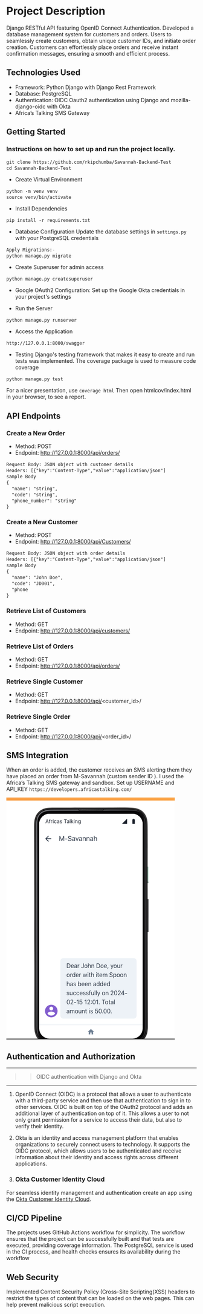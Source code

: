 # Project Description
Django RESTful API featuring OpenID Connect Authentication. Developed a database management system for customers and orders. Users to seamlessly create customers, obtain unique customer IDs, and initiate order creation. Customers can effortlessly place orders and receive instant confirmation messages, ensuring a smooth and efficient process.

## Technologies Used
- Framework: Python Django with Django Rest Framework
- Database: PostgreSQL
- Authentication: OIDC Oauth2 authentication using Django and mozilla-django-oidc with Okta
- Africa’s Talking SMS Gateway

## Getting Started

### Instructions on how to set up and run the project locally.
```
git clone https://github.com/rkipchumba/Savannah-Backend-Test
cd Savannah-Backend-Test
```

- Create Virtual Environment
```
python -m venv venv
source venv/bin/activate
```

- Install Dependencies
```
pip install -r requirements.txt
```

- Database Configuration
Update the database settings in `settings.py` with your PostgreSQL credentials
```
Apply Migrations:- 
python manage.py migrate
```

- Create Superuser for admin access
```
python manage.py createsuperuser
```
- Google OAuth2 Configuration:
Set up the Google Okta credentials in your project's settings

- Run the Server
```
python manage.py runserver
```

- Access the Application
```
http://127.0.0.1:8000/swagger
```
- Testing
Django's testing framework that makes it easy to create and 
run tests was implemented. 
The coverage package is used to measure code coverage
```
python manage.py test
```
For a nicer presentation, use `coverage html` Then open htmlcov/index.html in your browser, to see a report.




## API Endpoints
### Create a New Order
- Method: POST
- Endpoint: http://127.0.0.1:8000/api/orders/
```
Request Body: JSON object with customer details
Headers: [{"key":"Content-Type","value":"application/json"]
sample Body
{
  "name": "string",
  "code": "string",
  "phone_number": "string"
}
```
### Create a New Customer
- Method: POST
- Endpoint: http://127.0.0.1:8000/api/Customers/
```
Request Body: JSON object with order details
Headers: [{"key":"Content-Type","value":"application/json"]
sample Body
{
  "name": "John Doe",
  "code": "JD001", 
  "phone
}
```


### Retrieve List of Customers
- Method: GET
- Endpoint: http://127.0.0.1:8000/api/customers/

### Retrieve List of Orders
- Method: GET
- Endpoint: http://127.0.0.1:8000/api/orders/

### Retrieve Single Customer
- Method: GET
- Endpoint: http://127.0.0.1:8000/api/<customer_id>/

### Retrieve Single Order 
- Method: GET
- Endpoint: http://127.0.0.1:8000/api/<order_id>/

## SMS Integration

 When an order is added, the customer receives an SMS alerting them they
 have placed an order from M-Savannah (custom sender ID ).
 I used the Africa’s Talking SMS gateway and sandbox. Set up USERNAME and API_KEY
`https://developers.africastalking.com/`

![Sample SMS Response in Africa’s Talking Simulator ](customers_orders/img/sms_test.png)


## Authentication and Authorization

---
> > OIDC authentication with Django and Okta
--- 

1. OpenID Connect (OIDC) is a protocol that allows a user to authenticate with a third-party service and then use that authentication to sign in to other services. OIDC is built on top of the OAuth2 protocol and adds an additional layer of authentication on top of it. This allows a user to not only grant permission for a service to access their data, but also to verify their identity.

2. Okta is an identity and access management platform that enables organizations to securely connect users to technology. It supports the OIDC protocol, which allows users to be authenticated and receive information about their identity and access rights across different applications.

3. ### Okta Customer Identity Cloud

For seamless identity management and authentication create an app  using the [Okta Customer Identity Cloud](https://auth0.com/signup?utm_medium=referral&utm_source=okta&utm_campaign=okta-signup-referral-21-09-27&utm_content=signup&promo=sup&ocid=7014z000001cbvjAAA-aPA4z0000008OZeGAM&_gl=1*mwenf1*_gcl_au*MTkxMDM2MzcxNi4xNzA4NjA0NjY5*_ga*MjAxMTYyNTkwNC4xNzA4NjA0Njcw*_ga_QKMSDV5369*MTcwODYwNDY2OS4xLjAuMTcwODYwNDcxMi4xNy4wLjA.&_ga=2.81848534.1969795561.1708604670-2011625904.1708604670).


## CI/CD Pipeline

The projects uses  GitHub Actions workflow for simplicity. The workflow 
ensures that the project can be successfully built and that tests are executed, 
providing coverage information. The PostgreSQL service is used in the CI 
process, and health checks ensures its availability during the workflow

## Web Security 

Implemented Content Security Policy (Cross-Site Scripting(XSS) headers 
to restrict the types of content that can be loaded on the web pages. 
This can help prevent malicious script execution.

